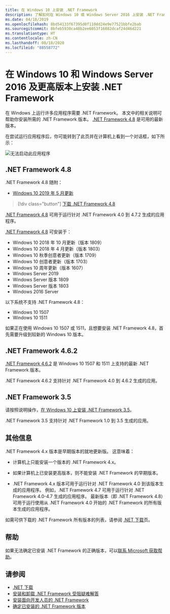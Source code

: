 ```yaml
---
title: 在 Windows 10 上安装 .NET Framework
description: 了解如何在 Windows 10 或 Windows Server 2016 上安装 .NET Framework。
ms.date: 04/18/2019
ms.openlocfilehash: 8bd54133f67395d0f110dd24e9e77521bbfe2bab
ms.sourcegitcommit: 8bfeb5930ca48b2ee6053f16082dcaf24d46d221
ms.translationtype: HT
ms.contentlocale: zh-CN
ms.lasthandoff: 08/18/2020
ms.locfileid: "88558772"
---
```

# <a name="install-the-net-framework-on-windows-10-and-windows-server-2016-and-later"></a>在 Windows 10 和 Windows Server 2016 及更高版本上安装 .NET Framework

在 Windows 上运行许多应用程序需要 .NET Framework。 本文中的相关说明可帮助你安装所需的 .NET Framework 版本。 [.NET Framework 4.8](https://github.com/Microsoft/dotnet/tree/master/releases/net48) 是可用的最新版本。

在尝试运行应用程序后，你可能转到了此页并在计算机上看到一个对话框，如下所示：

![无法启动此应用程序](./media/this-application-could-not-be-started.png)

## <a name="net-framework-48"></a>.NET Framework 4.8

.NET Framework 4.8 随附：

- [Windows 10 2019 年 5 月更新](https://support.microsoft.com/help/4028685/windows-10-get-the-update)

> [!div class="button"]
> [下载 .NET Framework 4.8](https://dotnet.microsoft.com/download/dotnet-framework/net48)

[.NET Framework 4.8](https://dotnet.microsoft.com/download/dotnet-framework/net48) 可用于运行针对 .NET Framework 4.0 到 4.7.2 生成的应用程序。

[.NET Framework 4.8](https://dotnet.microsoft.com/download/dotnet-framework/net48) 可安装于：

- Windows 10 2018 年 10 月更新（版本 1809）
- Windows 10 2018 年 4 月更新（版本 1803）
- Windows 10 秋季创意者更新（版本 1709）
- Windows 10 创意者更新（版本 1703）
- Windows 10 周年更新（版本 1607）
- Windows Server 2019
- Windows Server 版本 1809
- Windows Server 版本 1803
- Windows 2016 Server

以下系统不支持 .NET Framework 4.8：

- Windows 10 1507
- Windows 10 1511

如果正在使用 Windows 10 1507 或 1511，且想要安装 .NET Framework 4.8，首先需要升级到较新的 Windows 10 版本。

## <a name="net-framework-462"></a>.NET Framework 4.6.2

[.NET Framework 4.6.2](https://dotnet.microsoft.com/download/dotnet-framework/net462) 是 Windows 10 1507 和 1511 上支持的最新 .NET Framework 版本。

.NET Framework 4.6.2 支持针对 .NET Framework 4.0 到 4.6.2 生成的应用。

## <a name="net-framework-35"></a>.NET Framework 3.5

请按照说明操作，[在 Windows 10 上安装 .NET Framework 3.5](dotnet-35-windows-10.md)。

.NET Framework 3.5 支持针对 .NET Framework 1.0 到 3.5 生成的应用。

## <a name="additional-information"></a>其他信息

.NET Framework 4.x 版本是早期版本的就地更新版。 这意味着：

- 计算机上只能安装一个版本的 .NET Framework 4.x。

- 如果计算机上已安装更高版本，则不能安装 .NET Framework 的早期版本。

- .NET Framework 4.x 版本可用于运行针对 .NET Framework 4.0 到该版本生成的应用程序。 例如，.NET Framework 4.7 可用于运行针对 .NET Framework 4.0-4.7 生成的应用程序。 最新版本（即 .NET Framework 4.8）可用于运行使用从 .NET Framework 4.0 开始的 .NET Framework 的所有版本生成的应用程序。

如需可供下载的 .NET Framework 所有版本的列表，请参阅 [.NET 下载](https://dotnet.microsoft.com/download)页。

## <a name="help"></a>帮助

如果无法确定已安装 .NET Framework 的正确版本，可以[联系 Microsoft 获取帮助](mailto:dotnet-install-help@service.microsoft.com?subject=Install-Help)。

## <a name="see-also"></a>请参阅

- [.NET 下载](https://dotnet.microsoft.com/download)
- [安装和卸载 .NET Framework 受阻疑难解答](troubleshoot-blocked-installations-and-uninstallations.md)
- [安装面向开发人员的 .NET Framework](guide-for-developers.md)
- [确定已安装的 .NET Framework 版本](../migration-guide/how-to-determine-which-versions-are-installed.md)
